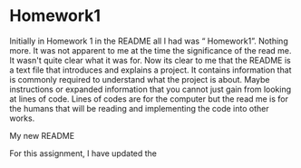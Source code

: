 # Homework1

Initially in Homework 1 in the README all I had was “ Homework1”. Nothing more. It was not apparent to me at the time the significance of the read me. It wasn't quite clear what it was for. Now its clear to me that the README is  a text file that introduces and explains a project. It contains information that is commonly required to understand what the project is about. Maybe instructions or expanded information that you cannot just gain from looking at lines of code. Lines of codes are for the computer but the read me is for the humans that will be reading and implementing the code into other works. 

My new README

For this assignment,  I have updated the <title> tag to be more descriptive of what the site is promoting. Line 7 went from <Title>Homework<Title>  to  <Title>Horiseon<Title>.

My next update to the homework assignment was to address the image elements and just going back and making sure they each individually had alt attributes. Specifically lines  54, 6, 68 got the added alt attributes. 
Line 54 alt= “Arrow pointing down to a money symbol indicating lead-generating results in money.” 
Line 64 alt= “light bulb with sound waves indicating ideas getting advertised.”
Line 68 alt= “ Money symbol  with moving gears saving money.”
